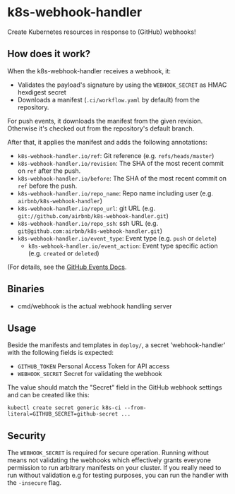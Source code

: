 # k8s-webhook-handler
Create Kubernetes resources in response to (GitHub) webhooks!

## How does it work?
When the k8s-webhook-handler receives a webhook, it:

- Validates the payload's signature by using the `WEBHOOK_SECRET` as HMAC hexdigest secret
- Downloads a manifest (`.ci/workflow.yaml` by default) from the repository.

For push events, it downloads the manifest from the given revision. Otherwise
it's checked out from the repository's default branch.

After that, it applies the manifest and adds the following annotations:

 - `k8s-webhook-handler.io/ref`: Git reference (e.g. `refs/heads/master`)
 - `k8s-webhook-handler.io/revision`: The SHA of the most recent commit on `ref`
   after the push.
 - `k8s-webhook-handler.io/before`: The SHA of the most recent commit on `ref`
   before the push.
 - `k8s-webhook-handler.io/repo_name`: Repo name including user (e.g.
   `airbnb/k8s-webhook-handler`)
 - `k8s-webhook-handler.io/repo_url`: git URL (e.g.
   `git://github.com/airbnb/k8s-webhook-handler.git`)
 - `k8s-webhook-handler.io/repo_ssh`: ssh URL (e.g.
   `git@github.com:airbnb/k8s-webhook-handler.git`)
 - `k8s-webhook-handler.io/event_type`: Event type (e.g. `push` or `delete`)
	- `k8s-webhook-handler.io/event_action`: Event type specific action (e.g. `created` or `deleted`)

(For details, see the [GitHub Events Docs](https://developer.github.com/v3/activity/events/).

## Binaries
- cmd/webhook is the actual webhook handling server

## Usage
Beside the manifests and templates in `deploy/`, a secret 'webhook-handler' with
the following fields is expected:

- `GITHUB_TOKEN` Personal Access Token for API access
- `WEBHOOK_SECRET` Secret for validating the webhook

The value should match the "Secret" field in the GitHub webhook settings and can be created like this:

```
kubectl create secret generic k8s-ci --from-literal=GITHUB_SECRET=github-secret ...
```

## Security
The `WEBHOOK_SECRET` is required for secure operation. Running without means not
validating the webhooks which effectively grants everyone permission to run
arbitrary manifests on your cluster. If you really need to run without
validation e.g for testing purposes, you can run the handler with the
`-insecure` flag.
